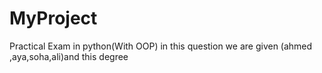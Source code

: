 # MyProject
Practical Exam in python(With OOP)
in this question we are given (ahmed ,aya,soha,ali)and this degree 
